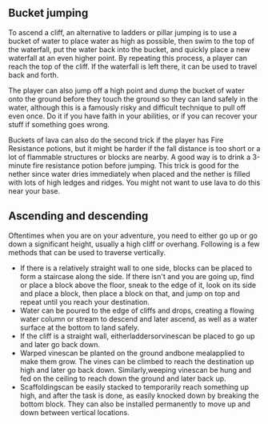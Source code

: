 ## Bucket jumping
To ascend a cliff, an alternative to ladders or pillar jumping is to use a bucket of water to place water as high as possible, then swim to the top of the waterfall, put the water back into the bucket, and quickly place a new waterfall at an even higher point. By repeating this process, a player can reach the top of the cliff. If the waterfall is left there, it can be used to travel back and forth.

The player can also jump off a high point and dump the bucket of water onto the ground before they touch the ground so they can land safely in the water, although this is a famously risky and difficult technique to pull off even once. Do it if you have faith in your abilities, or if you can recover your stuff if something goes wrong.

Buckets of lava can also do the second trick if the player has Fire Resistance potions, but it might be harder if the fall distance is too short or a lot of flammable structures or blocks are nearby. A good way is to drink a 3-minute fire resistance potion before jumping. This trick is good for the nether since water dries immediately when placed and the nether is filled with lots of high ledges and ridges. You might not want to use lava to do this near your base.

## Ascending and descending
Oftentimes when you are on your adventure, you need to either go up or go down a significant height, usually a high cliff or overhang. Following is a few methods that can be used to traverse vertically.

- If there is a relatively straight wall to one side, blocks can be placed to form a staircase along the side. If there isn't and you are going up, find or place a block above the floor, sneak to the edge of it, look on its side and place a block, then place a block on that, and jump on top and repeat until you reach your destination.
- Water can be poured to the edge of cliffs and drops, creating a flowing water column or stream to descend and later ascend, as well as a water surface at the bottom to land safely.
- If the cliff is a straight wall, eitherladdersorvinescan be placed to go up and later go back down.
- Warped vinescan be planted on the ground andbone mealapplied to make them grow. The vines can be climbed to reach the destination up high and later go back down. Similarly,weeping vinescan be hung and fed on the ceiling to reach down the ground and later back up.
- Scaffoldingscan be easily stacked to temporarily reach something up high, and after the task is done, as easily knocked down by breaking the bottom block. They can also be installed permanently to move up and down between vertical locations.


